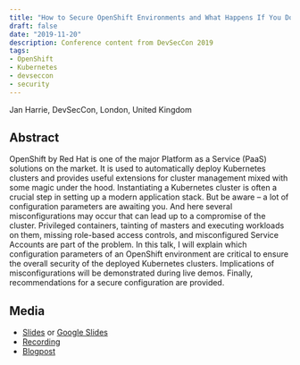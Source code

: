```yaml
---
title: "How to Secure OpenShift Environments and What Happens If You Don´t"
draft: false
date: "2019-11-20"
description: Conference content from DevSecCon 2019
tags:
- OpenShift
- Kubernetes
- devseccon
- security
---
```


Jan Harrie, DevSecCon, London, United Kingdom
<!--more-->

## Abstract

OpenShift by Red Hat is one of the major Platform as a Service (PaaS) solutions on the market. It is used to automatically deploy Kubernetes clusters and provides useful extensions for cluster management mixed with some magic under the hood. 
Instantiating a Kubernetes cluster is often a crucial step in setting up a modern application stack. But be aware – a lot of configuration parameters are awaiting you. And here several misconfigurations may occur that can lead up to a compromise of the cluster. Privileged containers, tainting of masters and executing workloads on them, missing role-based access controls, and misconfigured Service Accounts are part of the problem. 
In this talk, I will explain which configuration parameters of an OpenShift environment are critical to ensure the overall security of the deployed Kubernetes clusters. Implications of misconfigurations will be demonstrated during live demos. Finally, recommendations for a secure configuration are provided.


## Media

- [Slides](../201911_DSC_OpenShift_v1.0_export.pdf) or [Google Slides](https://cutt.ly/HeNpUtD)
- [Recording](https://www.youtube.com/watch?v=pa4uZICJRRA)
- [Blogpost](https://insinuator.net/2019/11/dsc19-openshift/)


